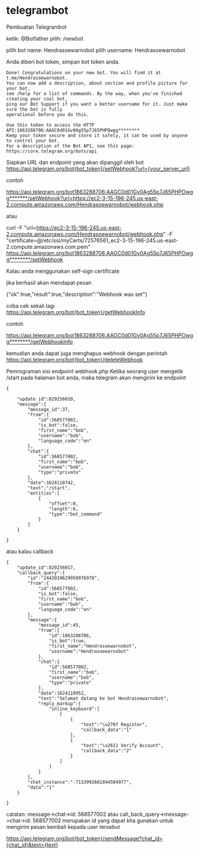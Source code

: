 # telegrambot
Pembuatan Telegrambot

ketik: @Botfather
pilih: /newbot

pilih bot name: Hendrasoewarnobot
pilih username: Hendrasoewarnobot

Anda diberi bot token, simpan bot token anda.

```
Done! Congratulations on your new bot. You will find it at t.me/Hendrasoewarnobot.
You can now add a description, about section and profile picture for your bot,
see /help for a list of commands. By the way, when you've finished creating your cool bot,
ping our Bot Support if you want a better username for it. Just make sure the bot is fully
operational before you do this.

Use this token to access the HTTP API:1863288706:AAGC0d01Gv0Ag55p7J65PHPOwgg********
Keep your token secure and store it safely, it can be used by anyone to control your bot.
For a description of the Bot API, see this page: https://core.telegram.org/bots/api
```

Siapkan URL dan endpoint yang akan dipanggil oleh bot
https://api.telegram.org/bot{bot_token}/setWebhook?url={your_server_url}

contoh

https://api.telegram.org/bot1863288706:AAGC0d01Gv0Ag55p7J65PHPOwgg*******/setWebhook?url=https://ec2-3-15-196-245.us-east-2.compute.amazonaws.com/Hendrasoewarnobot/webhook.php

atau 

curl -F "url=https://ec2-3-15-196-245.us-east-2.compute.amazonaws.com/Hendrasoewarnobot/webhook.php" -F "certificate=@/etc/ssl/myCerts/72576561_ec2-3-15-196-245.us-east-2.compute.amazonaws.com.pem" https://api.telegram.org/bot1863288706:AAGC0d01Gv0Ag55p7J65PHPOwgg********/setWebhook

Kalau anda menggunakan self-sign certificate

jika berhasil akan mendapat pesan

{"ok":true,"result":true,"description":"Webhook was set"}

coba cek sekali lagi
https://api.telegram.org/bot{bot_token}/getWebhookInfo

contoh

https://api.telegram.org/bot1863288706:AAGC0d01Gv0Ag55p7J65PHPOwgg********/getWebhookInfo

kemudian anda dapat juga menghapus webhook dengan perintah
https://api.telegram.org/bot{bot_token}/deleteWebhook

Pemrograman sisi endpoint webhook.php
Ketika seorang user mengetik /start
pada halaman bot anda, maka telegram akan mengirim ke endpoint

```
{

    "update_id":829256010,
    "message":{
        "message_id":37,
        "from":{
            "id":568577002,
            "is_bot":false,
            "first_name":"bob",
            "username":"bob",
            "language_code":"en"
        },
        "chat":{
            "id":568577002,
            "first_name":"bob",
            "username":"bob",
            "type":"private"
        },
        "date":1624110742,
        "text":"/start",
        "entities":[
            {
                "offset":0,
                "length":6,
                "type":"bot_command"
            }
        ]
    }

}
```

atau kalau callback

```
{
    "update_id":829256017,
    "callback_query":{
        "id":"2442019629950976978",
        "from":{
            "id":568577002,
            "is_bot":false,
            "first_name":"bob",
            "username":"bob",
            "language_code":"en"
        },
        "message":{
            "message_id":45,
            "from":{
                "id":1863288706,
                "is_bot":true,
                "first_name":"Hendrasoewarnobot",
                "username":"Hendrasoewarnobot"
            },
            "chat":{
                "id":568577002,
                "first_name":"bob",
                "username":"bob",
                "type":"private"
            },
            "date":1624110952,
            "text":"Selamat datang ke bot Hendrasoewarnobot",
            "reply_markup":{
                "inline_keyboard":[
                    [
                        {
                            "text":"\u270f Register",
                            "callback_data":"1"
                        },
                        {
                            "text":"\u2611 Verify Account",
                            "callback_data":"2"
                        }
                    ]
                ]
            }
        },
        "chat_instance":"-7133992681844504977",
        "data":"1"
    }

}

```

catatan:
message->chat->id: 568577002 atau call_back_query->message->chat->id: 568577002
merupakan id yang dapat kita gunakan untuk mengirim pesan kembali kepada user tersebut

https://api.telegram.org/bot{bot_token}/sendMessage?chat_id={chat_id}&text={text}
